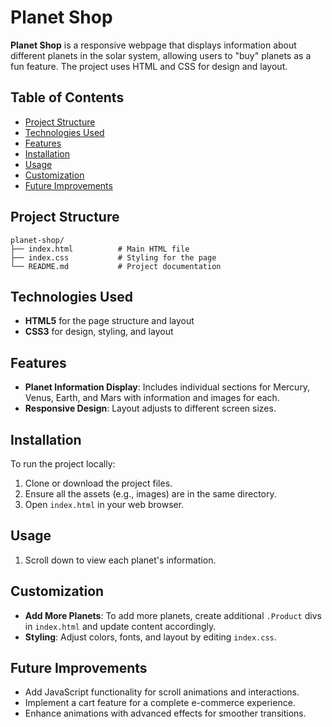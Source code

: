 # Planet Shop

**Planet Shop** is a responsive webpage that displays information about different planets in the solar system, allowing users to "buy" planets as a fun feature. The project uses HTML and CSS for design and layout.

## Table of Contents
- [Project Structure](#project-structure)
- [Technologies Used](#technologies-used)
- [Features](#features)
- [Installation](#installation)
- [Usage](#usage)
- [Customization](#customization)
- [Future Improvements](#future-improvements)

## Project Structure
```
planet-shop/
├── index.html          # Main HTML file
├── index.css           # Styling for the page
└── README.md           # Project documentation
```

## Technologies Used
- **HTML5** for the page structure and layout
- **CSS3** for design, styling, and layout

## Features
- **Planet Information Display**: Includes individual sections for Mercury, Venus, Earth, and Mars with information and images for each.
- **Responsive Design**: Layout adjusts to different screen sizes.

## Installation
To run the project locally:
1. Clone or download the project files.
2. Ensure all the assets (e.g., images) are in the same directory.
3. Open `index.html` in your web browser.

## Usage
1. Scroll down to view each planet's information.

## Customization
- **Add More Planets**: To add more planets, create additional `.Product` divs in `index.html` and update content accordingly.
- **Styling**: Adjust colors, fonts, and layout by editing `index.css`.

## Future Improvements
- Add JavaScript functionality for scroll animations and interactions.
- Implement a cart feature for a complete e-commerce experience.
- Enhance animations with advanced effects for smoother transitions.
